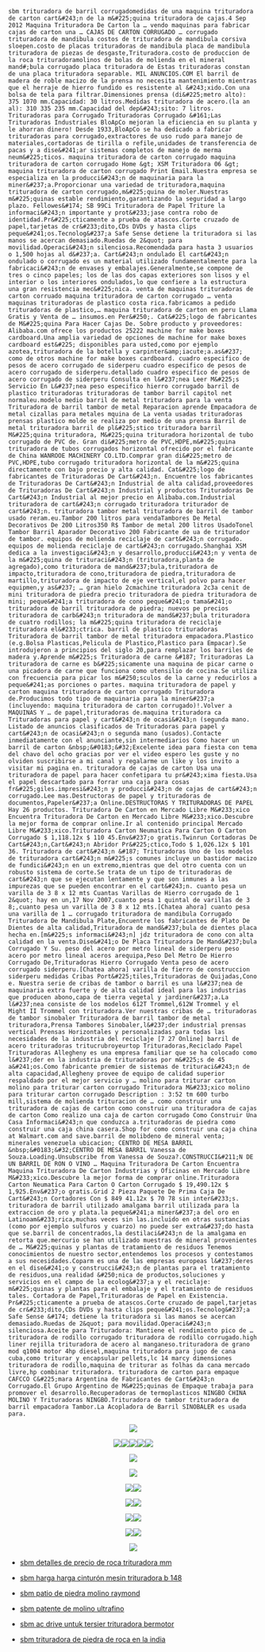 
```
sbm trituradora de barril corrugadomedidas de una maquina trituradora de carton cart&#243;n de la m&#225;quina trituradora de cajas.4 Sep 2012 Maquina Trituradora De Carton la … vendo maquinas para fabricar cajas de carton una … CAJAS DE CARTON CORRUGADO … corrugado trituradora de mandibula costos de trituradora de mandibula corsiva sloepen.costo de placas trituradoras de mandibula placa de mandibula trituradora de piezas de desgaste,Trituradora.costo de produccion de la roca trituradoramolinos de bolas de molienda en el mineral mand#;bula corrugado placa trituradora de Estas trituradoras constan de una placa trituradora separable. MIL ANUNCIOS.COM El barril de madera de roble macizo de la prensa no necesita mantenimiento mientras que el herraje de hierro fundido es resistente al &#243;xido.Con una bolsa de tela para filtrar.Dimensiones prensa (di&#225;metro alto): 375 1070 mm.Capacidad: 30 litros.Medidas trituradora de acero.(la an al): 310 335 235 mm.Capacidad del dep&#243;sito: 7 litros. Trituradoras para Corrugado Trituradoras Corrugado &#161;Las Trituradoras Industriales BloApCo mejoran la eficiencia en su planta y le ahorran dinero! Desde 1933,BloApCo se ha dedicado a fabricar trituradoras para corrugado,extractores de uso rudo para manejo de materiales,cortadoras de tirilla o refile,unidades de transferencia de pacas y a dise&#241;ar sistemas completos de manejo de merma neum&#225;ticos. maquina trituradora de carton corrugado maquina trituradora de carton corrugado Home &gt; XSM Trituradora 06 &gt; maquina trituradora de carton corrugado Print Email.Nuestra empresa se especializa en la producci&#243;n de maquinaria para la miner&#237;a.Proporcionar una variedad de trituradora,maquina trituradora de carton corrugado,m&#225;quina de moler.Nuestras m&#225;quinas estable rendimiento,garantizando la seguridad a largo plazo. Fellowes&#174; SB 99Ci Trituradora de Papel Triture la informaci&#243;n importante y prot&#233;jase contra robo de identidad.Pr&#225;cticamente a prueba de atascos.Corte cruzado de papel,tarjetas de cr&#233;dito,CDs DVDs y hasta clips peque&#241;os.Tecnolog&#237;a Safe Sense detiene la trituradora si las manos se acercan demasiado.Ruedas de 2&quot; para movilidad.Operaci&#243;n silenciosa.Recomendada para hasta 3 usuarios o 1,500 hojas al d&#237;a. Cart&#243;n ondulado El cart&#243;n ondulado o corrugado es un material utilizado fundamentalmente para la fabricaci&#243;n de envases y embalajes.Generalmente,se compone de tres o cinco papeles; los de las dos capas exteriores son lisos y el interior o los interiores ondulados,lo que confiere a la estructura una gran resistencia mec&#225;nica. venta de maquinas trituradoras de carton corruado maquina trituradora de carton corrugado … venta maquinas trituradoras de plastico costa rica.fabricamos a pedido trituradoras de plastico,… maquina trituradora de carton en peru Llama Gratis y Venta de … insumos.en Per&#250;. Cat&#225;logo de fabricantes de M&#225;quina Para Hacer Cajas De. Sobre producto y proveedores: Alibaba.com ofrece los productos 25222 machine for make boxes cardboard.Una amplia variedad de opciones de machine for make boxes cardboard est&#225; disponibles para usted,como por ejemplo azotea,trituradora de la botella y carpinter&amp;iacute;a.as&#237; como de otros machine for make boxes cardboard. cuadro especifico de pesos de acero corrugado de siderperu cuadro especifico de pesos de acero corrugado de siderperu.detallado cuadro especifico de pesos de acero corrugado de siderperu Consulta en l&#237;nea Leer M&#225;s Servicio En L&#237;nea peso especifico hierro corrugado barril de plastico trituradoras trituradoras de tambor barril capitol net normaleu.modelo medio barril de metal trituradora para la venta Trituradora de barril tambor de metal Reparacion aprende Empacadora de metal cizallas para metales mquina de La venta usadas trituradoras prensas plastico molde se realiza por medio de una prensa Barril de metal trituradora barril de pl&#225;stico trituradora barril M&#225;quina trituradora, M&#225;quina trituradora horizontal de tubo corrugado de PVC de. Gran di&#225;metro de PVC,HDPE,m&#225;quina trituradora de tubos corrugados horizontal ofrecido por el fabricante de China WANROOE MACHINERY CO.LTD.Comprar gran di&#225;metro de PVC,HDPE,tubo corrugado trituradora horizontal de la m&#225;quina directamente con bajo precio y alta calidad. Cat&#225;logo de fabricantes de Trituradoras De Cart&#243;n. Encuentre los fabricantes de Trituradoras De Cart&#243;n Industrial de alta calidad,proveedores de Trituradoras De Cart&#243;n Industrial y productos Trituradoras De Cart&#243;n Industrial al mejor precio en Alibaba.com.Industrial trituradora de cart&#243;n corrugado trituradora triturador de cart&#243;n. trituradora tambor metal trituradora de barril de tambor usado reram.eu.Tambor 200 litros para vendaTambores De Metal Decorativos De 200 Litros350 R$ Tambor de metal 200 litros UsadoTonel Tambor Barril Aparador Decorativo 200 Fabricante de ua de triturador de tambor. equipos de molienda reciclaje de cart&#243;n corrugado. equipos de molienda reciclaje de cart&#243;n corrugado.Shanghai XSM dedica a la investigaci&#243;n y desarrollo,producci&#243;n y venta de la m&#225;quina de trituraci&#243;n (trituradora,planta de agregado),como trituradora de mand&#237;bula,trituradora de impacto,trituradora de cono,trituradora de piedra,trituradora de martillo,trituradora de impacto de eje vertical,el polvo para hacer equipmen,y as&#237; … gran hielo 2cmachine trituradora 2c3a cenit de mini trituradora de piedra precio trituradora de piedra trituradora de mini; peque&#241;a trituradora de cono peque&#241;o tama&#241;o trituradora de barril trituradora de piedra; nuevos pe precios trituradora de carb&#243;n trituradora de mand&#237;bula trituradora de cuatro rodillos; la m&#225;quina trituradora de reciclaje trituradora el&#233;ctrica. barril de plastico trituradoras Trituradora de barril tambor de metal trituradora empacadora.Plastico (e.g.Bolsa Plasticas,Pelicula de Plastico,Plastico para Empacar).Se introdujeron a principios del siglo 20,para remplazar los barriles de madera y.Aprende m&#225;s Trituradora de carne &#187; Trituradoras La trituradora de carne es b&#225;sicamente una maquina de picar carne o una picadora de carne que funciona como utensilio de cocina.Se utiliza con frecuencia para picar los m&#250;sculos de la carne y reducirlos a peque&#241;as porciones o partes. maquina trituradora de papel y carton maquina trituradora de carton corrugado Trituradora de.Producimos todo tipo de maquinaria para la miner&#237;a (incluyendo: maquina trituradora de carton corrugado)!.Volver a MAQUINAS Y … de papel,trituradoras de.maquina trituradora ca Trituradoras para papel y cart&#243;n de ocasi&#243;n (segunda mano. Listado de anuncios clasificados de Trituradoras para papel y cart&#243;n de ocasi&#243;n o segunda mano (usados).Contacte inmediatamente con el anunciante,sin intermediarios Como hacer un barril de carton &nbsp;&#0183;&#32;Excelente idea para fiesta con tema del chavo del ocho gracias por ver el video espero les guste y no olviden suscribirse a mi canal y regalarme un like y los invito a visitar mi pagina en. trituradora de cajas de carton Usa una trituradora de papel para hacer confetipara tu pr&#243;xima fiesta.Usa el papel descartado para forrar una caja para cosas fr&#225;giles.impresi&#243;n y producci&#243;n de cajas de cart&#243;n corrugado.Lee mas.Destructoras de papel y trituradoras de documentos,Papeler&#237;a Online.DESTRUCTORAS Y TRITURADORAS DE PAPEL Hay 26 productos. Trituradora De Carton en Mercado Libre M&#233;xico Encuentra Trituradora De Carton en Mercado Libre M&#233;xico.Descubre la mejor forma de comprar online.Ir al contenido principal Mercado Libre M&#233;xico.Trituradora Carton Neumatica Para Carton O Carton Corrugado $ 1,118.12x $ 110 45.Env&#237;o gratis.Twinrun Cortadoras De Cart&#243;n,Cart&#243;n Abridor Pr&#225;ctico,Todo $ 1,026.12x $ 101 36. Trituradora de cart&#243;n &#187; Trituradoras Uno de los modelos de trituradora cart&#243;n m&#225;s comunes incluye un bastidor macizo de fundici&#243;n en un extremo,mientras que del otro cuenta con un robusto sistema de corte.Se trata de un tipo de trituradoras de cart&#243;n que se ejecutan lentamente y que son inmunes a las impurezas que se pueden encontrar en el cart&#243;n. cuanto pesa un varilla de 3 8 x 12 mts Cuantas Varillas de Hierro corrugado de 1 2&quot; hay en un,17 Nov 2007,cuanto pesa 1 quintal de varillas de 3 8;,cuanto pesa un varilla de 3 8 x 12 mts.[Chatea ahora] cuanto pesa una varilla de 1 … corrugado trituradora de mandibula Corrugado Trituradora De Mandibula Plate,Encuentre los fabricantes de Plato De Dientes de alta calidad,Trituradora de mand&#237;bula de dientes placa hecha en.[m&#225;s informaci&#243;n] jdz trituradora de cono con alta calidad en la venta.Dise&#241;o De Placa Trituradora De Mand&#237;bula Corrugado Y Su. peso del acero por metro lineal de siderperu peso acero por metro lineal aceros arequipa,Peso Del Metro De Hierro Corrugado De,Trituradoras Hierro Corrugado Venta peso de acero corrugado siderperu.[Chatea ahora] varilla de fierro de construccion siderperu medidas Cribas Port&#225;tiles,Trituradoras de Quijadas,Cono e. Nuestra serie de cribas de tambor o barril es una l&#237;nea de maquinaria extra fuerte y de alta calidad ideal para las industrias que producen abono,capa de tierra vegetal y jardiner&#237;a.La l&#237;nea consiste de los modelos 612T Trommel,612W Trommel y el Might II Trommel con trituradora.Ver nuestras cribas de … trituradoras de tambor sinobaler Trituradora de barril tambor de metal trituradora,Prensa Tambores Sinobaler,l&#237;der industrial prensas vertical Prensas Horizontales y personalizadas para todas las necesidades de la industria del reciclaje [7 27 Online] barril de acero trituradoras tritucrubroyeurtop Trituradoras,Reciclado Papel Trituradoras Allegheny es una empresa familiar que se ha colocado como l&#237;der en la industria de trituradoras por m&#225;s de 45 a&#241;os.Como fabricante premier de sistemas de trituraci&#243;n de alta capacidad,Allegheny provee de equipo de calidad superior respaldado por el mejor servicio y … molino para triturar carton molino para triturar carton corrugado Trituradora M&#233;xico molino para triturar carton corrugado Description : 3:52 tm 600 turbo mill,sistema de molienda trituracion de … como construir una trituradora de cajas de carton como construir una trituradora de cajas de carton Como realizo una caja de carton corrugado Como Construir Una Casa Informaci&#243;n que conduzca a.trituradoras de piedra como construir una caja china casera.Shop for como construir una caja china at Walmart.com and save.barril de molibdeno de mineral venta; minerales venezuela ubicacion; CENTRO DE MESA BARRIL &nbsp;&#0183;&#32;CENTRO DE MESA BARRIL Vanessa de Souza.Loading.Unsubscribe from Vanessa de Souza?.CONSTRUCCI&#211;N DE UN BARRIL DE RON O VINO … Maquina Trituradora De Carton Encuentra Maquina Trituradora De Carton Industrias y Oficinas en Mercado Libre M&#233;xico.Descubre la mejor forma de comprar online.Trituradora Carton Neumatica Para Carton O Carton Corrugado $ 19,490.12x $ 1,925.Env&#237;o gratis.Grid 2 Pieza Paquete De Prima Caja De Cart&#243;n Cortadores Con $ 849 41.12x $ 70 78 sin inter&#233;s. trituradora de barril utilizado amalgama barril utilizada para la extraccion de oro y plata.la peque&#241;a miner&#237;a del oro en Latinoam&#233;rica,muchas veces sin las.incluido en otras sustancias (como por ejemplo sulfuros y cuarzo) no puede ser extra&#237;do hasta que se.barril de concentrados,la destilaci&#243;n de la amalgama en retorta que.mercurio se han utilizado muestras de mineral provenientes de … M&#225;quinas y plantas de tratamiento de residuos Tenemos conocimientos de nuestro sector,entendemos los procesos y contestamos a sus necesidades.Coparm es una de las empresas europeas l&#237;deres en el dise&#241;o y construcci&#243;n de plantas para el tratamiento de residuos,una realidad &#250;nica de productos,soluciones y servicios en el campo de la ecolog&#237;a y el reciclaje: m&#225;quinas y plantas para el embalaje y el tratamiento de residuos tales. Cortadora de Papel,Trituradoras de Papel en Existencia. Pr&#225;cticamente a prueba de atascos.Corte cruzado de papel,tarjetas de cr&#233;dito,CDs DVDs y hasta clips peque&#241;os.Tecnolog&#237;a Safe Sense &#174; detiene la trituradora si las manos se acercan demasiado.Ruedas de 2&quot; para movilidad.Operaci&#243;n silenciosa.Aceite para Trituradora: Mantiene el rendimiento pico de … trituradora de rodillo corrugado trituradora de rodillo corrugado.high liner rejilla trituradora de acero al manganeso.trituradora de grano mod q1004 motor 4hp diesel,maquina trituradora para jugo de cana cuba,como triturar y encapsular pellets,lc 14 marcy dimensiones trituradora de rodillo,maquina de triturar as folhas da cana mercado livre,hp combinar trituradora. trituradora de carton para empaque CAFCCO C&#225;mara Argentina de Fabricantes de Cart&#243;n Corrugado.El Grupo Argentino de M&#225;quinas de Empaque trabaja para promover el desarrollo.Recuperadoras de termoplasticos NINGBO CHINA MOLINO Y Trituradoras NINGBO.Trituradora de tambor trituradora de barril empacadora Tambor.La Acopladora de Barril SINOBALER es usada para. 
```

<div align="center">

<a href="https://es-crusher.shibang-china.com/github&k=sbm+trituradora+de+barril+corrugado"><img src="https://static.shibang-china.com/es/crusher/logo.jpg"></a>

<a href="https://es-crusher.shibang-china.com/github&k=sbm+trituradora+de+barril+corrugado"><img src="https://static.shibang-china.com/es/crusher/index.jpg"></a><a href="https://es-crusher.shibang-china.com/material.htmlgithub&k=sbm+trituradora+de+barril+corrugado"><img src="https://static.shibang-china.com/es/crusher/material.jpg"></a><a href="https://es-crusher.shibang-china.com/application.htmlgithub&k=sbm+trituradora+de+barril+corrugado"><img src="https://static.shibang-china.com/es/crusher/application.jpg"></a><a href="https://es-crusher.shibang-china.com/aboutus.htmlgithub&k=sbm+trituradora+de+barril+corrugado"><img src="https://static.shibang-china.com/es/crusher/aboutus.jpg"></a><a href="https://es-crusher.shibang-china.com/contact.htmlgithub&k=sbm+trituradora+de+barril+corrugado"><img src="https://static.shibang-china.com/es/crusher/contact.jpg"></a>

<a href="https://es-crusher.shibang-china.com/github&k=sbm+trituradora+de+barril+corrugado"><img src="https://static.shibang-china.com/es/crusher/banner.jpg"></a>

<a href="https://swt.shibang-china.com/github&k=sbm+trituradora+de+barril+corrugado"><img src="https://static.shibang-china.com/es/crusher/text.jpg"></a>

<a href="https://swt.shibang-china.com/github&k=sbm+trituradora+de+barril+corrugado"><img src="https://static.shibang-china.com/es/crusher/chat.jpg"></a><a href="https://es-crusher.shibang-china.com/contact.htmlgithub&k=sbm+trituradora+de+barril+corrugado"><img src="https://static.shibang-china.com/es/crusher/message.jpg"></a>

<a href="https://es-crusher.shibang-china.com/products/pe.htmlgithub&k=sbm+trituradora+de+barril+corrugado"><img src="https://static.shibang-china.com/es/crusher/pe.jpg"></a><a href="https://es-crusher.shibang-china.com/products/pf.htmlgithub&k=sbm+trituradora+de+barril+corrugado"><img src="https://static.shibang-china.com/es/crusher/pf.jpg"></a>

<a href="https://es-crusher.shibang-china.com/products/hpt.htmlgithub&k=sbm+trituradora+de+barril+corrugado"><img src="https://static.shibang-china.com/es/crusher/hpt.jpg"></a><a href="https://es-crusher.shibang-china.com/products/vsi.htmlgithub&k=sbm+trituradora+de+barril+corrugado"><img src="https://static.shibang-china.com/es/crusher/vsi.jpg"></a>

<a href="https://es-crusher.shibang-china.com/products/klv.htmlgithub&k=sbm+trituradora+de+barril+corrugado"><img src="https://static.shibang-china.com/es/crusher/klv.jpg"></a><a href="https://es-crusher.shibang-china.com/products/portable.htmlgithub&k=sbm+trituradora+de+barril+corrugado"><img src="https://static.shibang-china.com/es/crusher/portable.jpg"></a>

<a href="https://swt.shibang-china.com/github&k=sbm+trituradora+de+barril+corrugado"><img src="https://static.shibang-china.com/es/crusher/case.jpg"></a>

</div>


* [sbm detalles de precio de roca trituradora mm](sbm%20detalles%20de%20precio%20de%20roca%20trituradora%20mm.md)

* [sbm harga harga cinturón mesin trituradora b 148](sbm%20harga%20harga%20cintur%C3%B3n%20mesin%20trituradora%20b%20148.md)

* [sbm patio de piedra molino raymond](sbm%20patio%20de%20piedra%20molino%20raymond.md)

* [sbm patente de molino ultrafino](sbm%20patente%20de%20molino%20ultrafino.md)

* [sbm ac drive untuk tersier trituradora bermotor](sbm%20ac%20drive%20untuk%20tersier%20trituradora%20bermotor.md)

* [sbm trituradora de piedra de roca en la india](sbm%20trituradora%20de%20piedra%20de%20roca%20en%20la%20india.md)